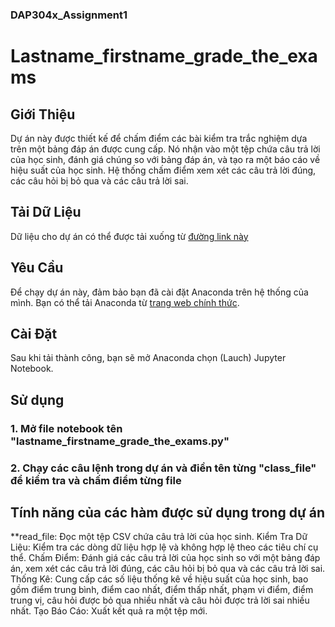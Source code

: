 ### DAP304x_Assignment1
# Lastname_firstname_grade_the_exams
## Giới Thiệu

Dự án này được thiết kế để chấm điểm các bài kiểm tra trắc nghiệm dựa trên một bảng đáp án được cung cấp. Nó nhận vào một tệp chứa câu trả lời của học sinh, đánh giá chúng so với bảng đáp án, và tạo ra một báo cáo về hiệu suất của học sinh. Hệ thống chấm điểm xem xét các câu trả lời đúng, các câu hỏi bị bỏ qua và các câu trả lời sai.

## Tải Dữ Liệu

Dữ liệu cho dự án có thể được tải xuống từ [đường link này](https://drive.google.com/file/d/1OP35rvIGoKp-pboeA5m0jIfSw2GdlY5h/view)

## Yêu Cầu

Để chạy dự án này, đảm bảo bạn đã cài đặt Anaconda trên hệ thống của mình. Bạn có thể tải Anaconda từ [trang web chính thức](https://www.anaconda.com/products/distribution).

## Cài Đặt

Sau khi tải thành công, bạn sẽ mở Anaconda chọn (Lauch) Jupyter Notebook. 

## Sử dụng

### 1. Mở file notebook tên "lastname_firstname_grade_the_exams.py"

### 2. Chạy các câu lệnh trong dự án và điền tên từng "class_file" để kiểm tra và chấm điểm từng file

## Tính năng của các hàm được sử dụng trong dự án
**read_file: Đọc một tệp CSV chứa câu trả lời của học sinh.
Kiểm Tra Dữ Liệu: Kiểm tra các dòng dữ liệu hợp lệ và không hợp lệ theo các tiêu chí cụ thể.
Chấm Điểm: Đánh giá các câu trả lời của học sinh so với một bảng đáp án, xem xét các câu trả lời đúng, các câu hỏi bị bỏ qua và các câu trả lời sai.
Thống Kê: Cung cấp các số liệu thống kê về hiệu suất của học sinh, bao gồm điểm trung bình, điểm cao nhất, điểm thấp nhất, phạm vi điểm, điểm trung vị, câu hỏi được bỏ qua nhiều nhất và câu hỏi được trả lời sai nhiều nhất.
Tạo Báo Cáo: Xuất kết quả ra một tệp mới.


